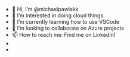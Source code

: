 - 👋 Hi, I’m @michaelpawlakk
- 👀 I’m interested in doing cloud things
- 🌱 I’m currently learning how to use VSCode
- 💞️ I’m looking to collaborate on Azure projects
- 📫 How to reach me: Find me on LinkedIn!
-
-

<!---
michaelpawlakk/michaelpawlakk is a ✨ special ✨ repository because its `README.md` (this file) appears on your GitHub profile.
You can click the Preview link to take a look at your changes.
--->
